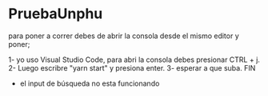 # PruebaUnphu
para poner a correr debes de abrir la consola desde el mismo editor y poner;

1- yo uso Visual Studio Code, para abri la consola debes presionar CTRL + j.
2- Luego escribre "yarn start" y presiona enter. 
3- esperar a que suba. FIN

* el input de búsqueda no esta funcionando 